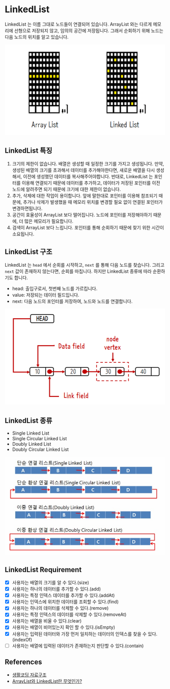 # LinkedList

LinkedList 는 이름 그대로 노드들이 연결되어 있습니다. ArrayList 와는 다르게 메모리에 선형으로 저장되지 않고, 임의의 공간에 저장됩니다. 그래서 순회하기 위해 노드는 다음 노드의 위치를 알고 있습니다.

![메모리 구조](./imgs/list_and_linked_list_memory.png)

## LinkedList 특징

1. 크기의 제한이 없습니다. 배열은 생성할 때 일정한 크기를 가지고 생성됩니다. 만약, 생성된 배열의 크기를 초과해서 데이터를 추가해야한다면, 새로운 배열을 다시 생성해서, 이전에 생성했던 데이터를 복사해주어야합니다. 반대로, LinkedList 는 포인터를 이용해 연결되기 때문에 데이터를 추가하고, 데이터가 저장된 포인터를 이전 노드에 알려주면 되기 때문에 크기에 대한 제한이 없습니다.
2. 추가, 삭제에 대한 작업이 용이합니다. 앞에 말한대로 포인터를 이용해 참조되기 때문에, 추가나 삭제가 발생했을 때 메모리 위치를 변경할 필요 없이 연결된 포인터가 변경하면됩니다.
3. 공간이 효율성이 ArrayList 보다 떨어집니다. 노드에 포인터를 저장해야하기 때문에, 더 많은 메모리가 필요합니다.
4. 검색이 ArrayList 보다 느립니다. 포인터를 통해 순회하기 때문에 찾기 위한 시간이 소요됩니다.

## LinkedList 구조

LinkedList 는 `head` 에서 순회를 시작하고, `next` 를 통해 다음 노드를 찾습니다. 그리고 `next` 값이 존재하지 않는다면, 순회를 마칩니다. 하지만 LinkedList 종류에 따라 순환하기도 합니다.

- head: 출입구로서, 첫번째 노드를 가르킵니다.
- value: 저장되는 데이터 필드입니다.
- next: 다음 노드의 포인터를 저장하여, 노드와 노드를 연결합니다.

![LinkedList 구조](./imgs/linked_list_structure.png)

## LinkedList 종류

- Single Linked List
- Single Circular Linked List
- Doubly Linked List
- Doubly Circular Linked List

![LinkedList 종류](./imgs/type_of_linked_list.jpeg)

## LinkedList Requirement

- [x] 사용자는 배열의 크기를 알 수 있다.(size)
- [x] 사용자는 하나의 데이터를 추가할 수 있다.(add)
- [x] 사용자는 특정 인덱스 데이터를 추가할 수 있다.(addAt)
- [x] 사용자는 인덱스에 위치한 데이터를 조회할 수 있다.(find)
- [x] 사용자는 하나의 데이터를 삭제할 수 있다.(remove)
- [x] 사용자는 특정 인덱스의 데이터를 삭제할 수 있다.(removeAt)
- [x] 사용자는 배열을 비울 수 있다.(clear)
- [x] 사용자는 배열이 비어있는지 확인 할 수 있다.(isEmpty)
- [x] 사용자는 입력된 데이터와 가장 먼저 일치하는 데이터의 인덱스를 찾을 수 있다.(indexOf)
- [ ] 사용자는 배열에 입력된 데이터가 존재하는지 판단할 수 있다.(contain)

## References

- [생활코딩 자료구조](https://opentutorials.org/module/1335/8821)
- [ArrayList와 LinkedList란 무엇인가?](https://coding-factory.tistory.com/228)
